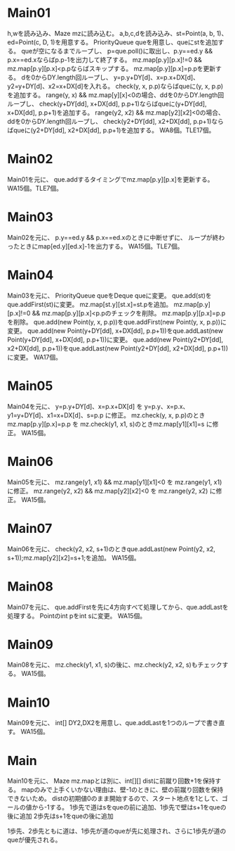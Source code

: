 # Main01
h,wを読み込み、Maze mzに読み込む。
a,b,c,dを読み込み、st=Point(a, b, 1)、ed=Point(c, D, 1)を用意する。
PriorityQueue<Point> queを用意し、queにstを追加する。
queが空になるまでループし、
p=que.poll()に取出し、p.y==ed.y && p.x==ed.xならばp.p-1を出力して終了する。
mz.map[p.y][p.x]!=0 && mz.map[p.y][p.x]<p.pならばスキップする。
mz.map[p.y][p.x]=p.pを更新する。
dを0からDY.length回ループし、
y=p.y+DY[d]、x=p.x+DX[d]、y2=y+DY[d]、x2=x+DX[d]を入れる。
check(y, x, p.p)ならばqueに(y, x, p.p)を追加する。
range(y, x) && mz.map[y][x]<0の場合、ddを0からDY.length回ループし、
check(y+DY[dd], x+DX[dd], p.p+1)ならばqueに(y+DY[dd], x+DX[dd], p.p+1)を追加する。
range(y2, x2) && mz.map[y2][x2]<0の場合、ddを0からDY.length回ループし、
check(y2+DY[dd], x2+DX[dd], p.p+1)ならばqueに(y2+DY[dd], x2+DX[dd], p.p+1)を追加する。
WA8個。TLE17個。

# Main02
Main01を元に、
que.addするタイミングでmz.map[p.y][p.x]を更新する。
WA15個。TLE7個。

# Main03
Main02を元に、
p.y==ed.y && p.x==ed.xのときに中断せずに、
ループが終わったときにmap[ed.y][ed.x]-1を出力する。
WA15個。TLE7個。

# Main04
Main03を元に、
PriorityQueue<Point> queをDeque<Point> queに変更。
que.add(st)をque.addFirst(st)に変更。
mz.map[st.y][st.x]=st.pを追加。
mz.map[p.y][p.x]!=0 && mz.map[p.y][p.x]<p.pのチェックを削除。
mz.map[p.y][p.x]=p.pを削除。
que.add(new Point(y, x, p.p))をque.addFirst(new Point(y, x, p.p))に変更。
que.add(new Point(y+DY[dd], x+DX[dd], p.p+1))をque.addLast(new Point(y+DY[dd], x+DX[dd], p.p+1))に変更。
que.add(new Point(y2+DY[dd], x2+DX[dd], p.p+1))をque.addLast(new Point(y2+DY[dd], x2+DX[dd], p.p+1))に変更。
WA17個。

# Main05
Main04を元に、
y=p.y+DY[d]、x=p.x+DX[d]
を
y=p.y、x=p.x、y1=y+DY[d]、x1=x+DX[d]、s=p.p
に修正。
mz.check(y, x, p.p)のときmz.map[p.y][p.x]=p.p
を
mz.check(y1, x1, s)のときmz.map[y1][x1]=s
に修正。
WA15個。

# Main06
Main05を元に、
mz.range(y1, x1) && mz.map[y1][x1]<0
を
mz.range(y1, x1)
に修正。
mz.range(y2, x2) && mz.map[y2][x2]<0
を
mz.range(y2, x2)
に修正。
WA15個。

# Main07
Main06を元に、
check(y2, x2, s+1)のときque.addLast(new Point(y2, x2, s+1));mz.map[y2][x2]=s+1;を追加。
WA15個。

# Main08
Main07を元に、
que.addFirstを先に4方向すべて処理してから、que.addLastを処理する。
Pointのint pをint sに変更。
WA15個。

# Main09
Main08を元に、
mz.check(y1, x1, s)の後に、mz.check(y2, x2, s)もチェックする。
WA15個。

# Main10
Main09を元に、
int[] DY2,DX2を用意し、que.addLastを1つのループで書き直す。
WA15個。

# Main
Main10を元に、
Maze mz.mapとは別に、int\[\]\[\] distに前蹴り回数+1を保持する。
mapのみで上手くいかない理由は、壁-1のときに、壁の前蹴り回数を保持できないため。
distの初期値0のまま開始するので、スタート地点を1として、ゴールの値から-1する。
1歩先で道はsをqueの前に追加、1歩先で壁はs+1をqueの後に追加
2歩先はs+1をqueの後に追加

1歩先、2歩先ともに道は、1歩先が道のqueが先に処理され、さらに1歩先が道のqueが優先される。

